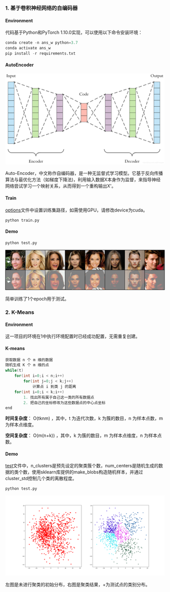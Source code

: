 ### 1. 基于卷积神经网络的自编码器

#### Environment

代码基于Python和PyTorch 1.10.0实现，可以使用以下命令安装环境：

```python
conda create -n ans_w python=3.7
conda activate ans_w
pip install -r requirements.txt
```

#### AutoEncoder

<img src="./imgs/AutoEncoder.png" alt="AutoEncoder" style="zoom: 50%;" />

Auto-Encoder，中文称作自编码器，是一种无监督式学习模型。它基于反向传播算法与最优化方法（如梯度下降法)，利用输入数据X本身作为监督，来指导神经网络尝试学习一个映射关系，从而得到一个重构输出X'。

#### Train

[options](./CNN-AE/options.py)文件中设置训练集路径，如需使用GPU，请修改device为cuda。

```
python train.py
```

#### Demo

```python
python test.py
```

<img alt="AE" src="./imgs/AE.png" style="zoom:;" />

简单训练了1个epoch用于测试。

### 2. K-Means

#### Environment

这一项目的环境在1中执行环境配置时已经成功配置，无需重复创建。

#### K-means

```c++
获取数据 n 个 m 维的数据
随机生成 K 个 m 维的点
while(t)
    for(int i=0;i < n;i++)
        for(int j=0;j < k;j++)
            计算点 i 到类 j 的距离
    for(int i=0;i < k;i++)
        1. 找出所有属于自己这一类的所有数据点
        2. 把自己的坐标修改为这些数据点的中心点坐标
end
```

**时间复杂度**： O(tknm) ，其中，t 为迭代次数，k 为簇的数目，n 为样本点数，m 为样本点维度。

**空间复杂度**： O(m(n+k)) ，其中，k 为簇的数目，m 为样本点维度，n 为样本点数。

#### Demo

[test](./KMeans/test.py)文件中，n_clusters是预先设定的聚类簇个数，num_centers是随机生成的数据的类个数，使用sklearn库提供的make_blobs构造随机样本，并通过cluster_std控制几个类的离散程度。

```python
python test.py
```

![kmeans](./imgs/kmeans.png)

左图是未进行聚类的初始分布，右图是聚类结果，+为测试点的类别分布。
